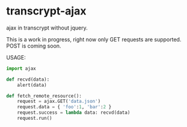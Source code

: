 # transcrypt-ajax
ajax in transcrypt without jquery.

This is a work in progress, right now only GET requests are supported. POST is coming soon.

USAGE:

```python
import ajax

def recvd(data):
    alert(data)

def fetch_remote_resource():
    request = ajax.GET('data.json')
    request.data = { 'foo':1, 'bar':2 }
    request.success = lambda data: recvd(data)
    request.run()
```
